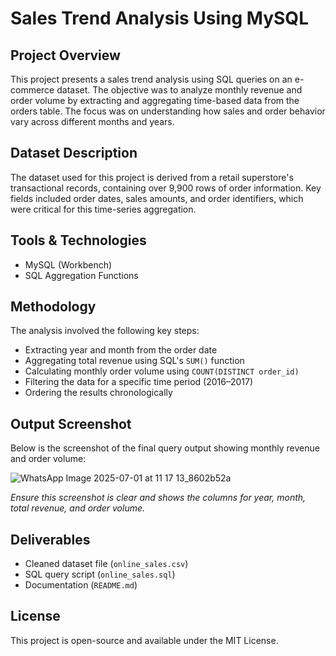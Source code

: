 # Sales Trend Analysis Using MySQL

## Project Overview

This project presents a sales trend analysis using SQL queries on an e-commerce dataset. The objective was to analyze monthly revenue and order volume by extracting and aggregating time-based data from the orders table. The focus was on understanding how sales and order behavior vary across different months and years.

## Dataset Description

The dataset used for this project is derived from a retail superstore's transactional records, containing over 9,900 rows of order information. Key fields included order dates, sales amounts, and order identifiers, which were critical for this time-series aggregation.

## Tools & Technologies

- MySQL (Workbench)
- SQL Aggregation Functions

## Methodology

The analysis involved the following key steps:
- Extracting year and month from the order date
- Aggregating total revenue using SQL's `SUM()` function
- Calculating monthly order volume using `COUNT(DISTINCT order_id)`
- Filtering the data for a specific time period (2016–2017)
- Ordering the results chronologically

## Output Screenshot

Below is the screenshot of the final query output showing monthly revenue and order volume:

![WhatsApp Image 2025-07-01 at 11 17 13_8602b52a](https://github.com/user-attachments/assets/e05b461a-2954-401a-b7d1-0b6408ff0fa5)


_Ensure this screenshot is clear and shows the columns for year, month, total revenue, and order volume._

## Deliverables

- Cleaned dataset file (`online_sales.csv`)
- SQL query script (`online_sales.sql`)
- Documentation (`README.md`)


## License

This project is open-source and available under the MIT License.
